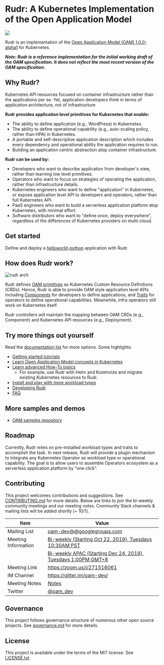 # Rudr: A Kubernetes Implementation of the Open Application Model

![](https://github.com/oam-dev/rudr/workflows/Rust/badge.svg)

Rudr is an implementation of the [Open Application Model (OAM) 1.0.0-alpha1](https://github.com/oam-dev/spec/releases/tag/v1.0.0-alpha.1) for Kubernetes. 

***Note: Rudr is a reference implementation for the initial working draft of the OAM specification. It does not reflect the most recent version of the OAM specification.***

## Why Rudr?

Kubernetes API resources focused on container infrastructure rather than the applications per se. Yet, application developers think in terms of application architecture, not of infrastructure

**Rudr provides application level primitives for Kubernetes that enable:**

- The ability to define application (e.g., WordPress) in Kubernetes. 
- The ability to define operational capability (e.g., auto-scaling policy, rather than HPA) in Kubernetes.
- A portable and self-descriptive application description which includes every dependency and operational ability the application requires to run.  
- Building an application centric abstraction atop container infrastructure.

**Rudr can be used by:**

- Developers who want to describe application from developer's view, rather than learning low level primitives.
- Operators who want to focus on strategies of operating the application, rather than infrastructure details.
- Kubernetes engineers who want to define "application" in Kubernetes, or expose application level API to developers and operators, rather than full Kubernetes API.
- PaaS engineers who want to build a serverless application platform atop Kubernetes, with minimal effort.
- Software distributors who want to "define once, deploy everywhere", regardless of the differences of Kubernetes providers on multi-cloud.

## Get started

Define and deploy a [helloworld-python](./docs/how-to/create_component_from_scratch.md) application with Rudr.

## How does Rudr work?

![rudr arch](./docs/media/rudr-how-it-works.png)

Rudr defines [OAM primitives](https://github.com/oam-dev/spec/blob/master/2.overview_and_terminology.md) as Kubernetes Custom Resource Definitions (CRDs). Hence, Rudr is able to provide OAM style application level APIs including [Components](./docs/concepts/component-schematic.md) for developers to define applications, and [Traits](./docs/concepts/traits.md) for operators to define operational capabilities. Meanwhile, infra operators still work on Kubernetes itself.

Rudr controllers will maintain the mapping between OAM CRDs (e.g., Component) and Kubernetes API resources (e.g., Deployment).

## Try more things out yourself 

Read the [documentation list](./docs/README.md) for more options. Some highlights:
- [Getting started tutorials](https://github.com/oam-dev/rudr/tree/master/docs#get-started)
- [Learn Open Application Model concepts in Kubernetes](https://github.com/oam-dev/rudr/tree/master/docs#concepts)
- [Learn advanced How-To topics](https://github.com/oam-dev/rudr/tree/master/docs#how-tos)
  - For example, use Rudr with Helm and Kustmoize and migrate existing Kubernetes resources to Rudr.
- [Install and play with more workload types](https://github.com/oam-dev/rudr/tree/master/docs#extended-workloads)
- [Developing Rudr](https://github.com/oam-dev/rudr/tree/master/docs#extended-workloads)
- [FAQ](https://github.com/oam-dev/rudr/blob/master/docs/faq.md)

## More samples and demos

- [OAM samples repository](https://github.com/oam-dev/samples)

## Roadmap

Currently, Rudr relies on pre-installed workload types and traits to accomplish the task. In next release, Rudr will provide a plugin mechanism to integrate any Kubernetes Operator as workload type or operational capability. The goal is to allow users to assemble Operators ecosystem as a serverless application platform by "one click".

## Contributing

This project welcomes contributions and suggestions. See [CONTRIBUTING.md](CONTRIBUTING.md) for more details. Below are links to join the bi-weekly community meetings and our meeting notes. Community Slack channels & mailing lists will be added shortly (~ 10/1).

| Item        | Value  |
|---------------------|---|
| Mailing List | [oam-dev@@googlegroups.com](https://groups.google.com/forum/#!forum/oam-dev) |
| Meeting Information | [Bi-weekly (Starting Oct 22, 2019), Tuesdays 10:30AM PST](https://calendar.google.com/calendar?cid=dDk5YThyNGIwOWJyYTJxajNlbWI0a2FvdGtAZ3JvdXAuY2FsZW5kYXIuZ29vZ2xlLmNvbQ) |
|  | [Bi-weekly APAC (Starting Dec 24, 2019), Tuesdays 1:00PM GMT+8](https://calendar.google.com/event?action=TEMPLATE&tmeid=MzJnbHR2b3R1bHYxMG0wc2YybDJjZmhuc2pfMjAxOTEyMjRUMDUwMDAwWiBmZW5namluZ2NoYW9AbQ&tmsrc=fengjingchao%40gmail.com&scp=ALL)|
| Meeting Link | https://zoom.us/j/271516061  |
| IM Channel       | https://gitter.im/oam-dev/  |
| Meeting Notes       | [Notes](https://docs.google.com/document/d/1nqdFEyULekyksFHtFvgvFAYE-0AMHKoS3RMnaKsarjs/edit?usp=sharing) |
| Twitter      | [@oam_dev](https://twitter.com/oam_dev) |

## Governance

This project follows governance structure of numerous other open source projects. See [governance.md](governance.md) for more details.

## License

This project is available under the terms of the MIT license. See [LICENSE.txt](LICENSE.txt).
